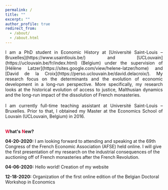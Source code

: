 ```yaml
---
permalink: /
title: ""
excerpt: ""
author_profile: true
redirect_from: 
  - /about/
  - /about.html
---
```


<div style="text-align: justify"> 
I am a PhD student in Economic History at [Université Saint-Louis – Bruxelles](https://www.usaintlouis.be/) and [UCLouvain](https://uclouvain.be/fr/index.html) (Belgium) under the supervision of [Hélène Latzer](https://sites.google.com/view/helene-latzer/home) and [David de la Croix](https://perso.uclouvain.be/david.delacroix/). My research focus on the determinants and the evolution of economic development in a long-run perspective. More specifically, my research looks at the historical evolution of access to justice, Malthusian dynamics and the long-run impact of the dissolution of French monasteries.</div>

<div style="text-align: justify"> 
<br/>I am currently full-time teaching assistant at Université Saint-Louis – Bruxelles. Prior to that, I obtained my Master at the Economics School of Louvain (UCLouvain, Belgium) in 2016.</div>

<br/><span style="color:#dc143c"> **W**</span>**hat's** <span style="color:#dc143c"> **N**</span>**ew?**

**04-20-2020:** I am looking forward to attending and speaking at the 69th Congress of the French Economic Association (AFSE) held online. I will give the first presentation of my research on the industrial consequences of the auctioning off of French monasteries after the French Revolution.

**04-06-2020:** Hello world! Creation of my website 

**12-18-2020:** Organization of the first online edition of the Belgian Doctoral Workshop in Economics


